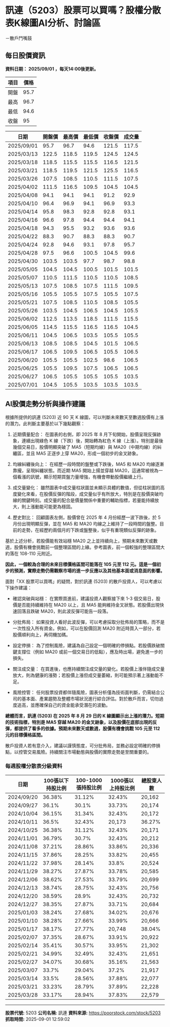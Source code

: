 # 訊連（5203）股票可以買嗎？股權分散表K線圖AI分析、討論區
－散戶鬥嘴鼓

## 每日股價資訊

**資料日期： 2025/09/01 ，每天14:00後更新。**

| 項目 | 價格 |
|------|------|
| 開盤 | 95.7 |
| 最高 | 96.7 |
| 最低 | 94.6 |
| 收盤 | 95 |

| 日期 | 開盤價 | 最高價 | 最低價 | 收盤價 | 成交量 |
|------|--------|--------|--------|--------|--------|
| 2025/09/01 | 95.7 | 96.7 | 94.6 | 121.5 | 117.5 |
| 2025/03/13 | 122.5 | 118.5 | 119.5 | 124.5 | 124.5 |
| 2025/03/18 | 118.5 | 115.5 | 115.5 | 116.5 | 121.5 |
| 2025/03/21 | 118.5 | 119.5 | 121.5 | 125.5 | 116.5 |
| 2025/03/26 | 107.5 | 108.5 | 110.5 | 111.5 | 107.5 |
| 2025/04/02 | 111.5 | 116.5 | 109.5 | 104.5 | 104.5 |
| 2025/04/08 | 94.1 | 94.1 | 94.1 | 91.2 | 92.9 |
| 2025/04/10 | 96.4 | 96.9 | 94.1 | 96.9 | 93.3 |
| 2025/04/14 | 95.8 | 98.3 | 92.8 | 92.8 | 93.1 |
| 2025/04/16 | 96.6 | 97.8 | 94.4 | 94.4 | 94.1 |
| 2025/04/18 | 94.3 | 95.5 | 93.2 | 93.6 | 93.6 |
| 2025/04/22 | 88.3 | 90.7 | 88.3 | 88.3 | 90.7 |
| 2025/04/24 | 92.8 | 94.6 | 93.1 | 97.8 | 95.7 |
| 2025/04/28 | 97.5 | 96.6 | 100.5 | 104.5 | 99.6 |
| 2025/04/30 | 103.5 | 103.5 | 97.7 | 98.7 | 98.8 |
| 2025/05/05 | 104.5 | 104.5 | 100.5 | 101.5 | 101.5 |
| 2025/05/07 | 110.5 | 111.5 | 110.5 | 110.5 | 108.5 |
| 2025/05/13 | 107.5 | 108.5 | 107.5 | 111.5 | 109.5 |
| 2025/05/16 | 105.5 | 105.5 | 107.5 | 105.5 | 107.5 |
| 2025/05/21 | 107.5 | 108.5 | 110.5 | 108.5 | 105.5 |
| 2025/05/26 | 103.5 | 104.5 | 106.5 | 104.5 | 105.5 |
| 2025/06/02 | 112.5 | 113.5 | 118.5 | 111.5 | 115.5 |
| 2025/06/05 | 114.5 | 115.5 | 116.5 | 116.5 | 104.5 |
| 2025/06/11 | 104.5 | 106.5 | 103.5 | 105.5 | 105.5 |
| 2025/06/13 | 108.5 | 108.5 | 104.5 | 101.5 | 106.5 |
| 2025/06/17 | 106.5 | 109.5 | 106.5 | 105.5 | 106.5 |
| 2025/06/20 | 105.5 | 105.5 | 102.5 | 98.6 | 106.5 |
| 2025/06/25 | 105.5 | 109.5 | 107.5 | 106.5 | 106.5 |
| 2025/06/27 | 106.5 | 105.5 | 105.5 | 105.5 | 103.5 |
| 2025/07/01 | 104.5 | 105.5 | 103.5 | 103.5 | 103.5 |

## AI股價走勢分析與操作建議

根據所提供的訊連 (5203) 近 90 天 K 線圖，可以判斷未來數天至數週股價有上漲的潛力。此判斷主要基於以下幾點觀察：

1.  近期價量配合： 在圖表的右側，即 2025 年 8 月下旬開始，股價呈現反彈跡象，連續出現綠色 K 線（下跌）後，開始轉為紅色 K 線（上漲）。特別是最後幾個交易日，股價明顯突破了 MA5（短期均線）與 MA20（中期均線）的糾纏區，並且 MA5 正逐步上穿 MA20，形成一個初步的金叉跡象。

2.  均線糾纏後向上： 在經歷一段時間的盤整或下跌後，MA5 和 MA20 均線逐漸靠攏，呈現糾纏狀態。而近期 MA5 開始上揚並穿越 MA20，這通常被視為一個看漲的訊號，顯示短期買盤力量增強，有機會帶動股價繼續上行。

3.  成交量變化： 雖然圖表中成交量柱狀圖並未顯示具體的數值，但從柱狀圖的高度變化來看，在股價反彈的階段，成交量似乎有所放大，特別是在股價突破均線的關鍵時刻。成交量的配合是價量關係中重要的輔助指標，若量能持續放大，則上漲動能可能更為穩固。

4.  歷史對比： 回顧圖表左側，股價曾在 2025 年 4 月份經歷一波下跌後，於 5 月份出現明顯反彈，並在 MA5 和 MA20 均線之上維持了一段時間的盤整。目前的走勢，在經歷約兩個月的下跌或盤整後，似乎有重現類似反彈的跡象。

基於上述分析，若股價能有效站穩 MA20 之上並持續向上，預期未來數天或數週，股價有機會挑戰前一個整理區間的上緣。參考圖表，前一個較強的整理區間大約落在 108-110 元附近。

**因此，一個較為合理的未來目標價格區間可能落在 105 元至 112 元。這是一個初步的預測，實際走勢仍需觀察市場的進一步反應以及其他基本面或消息面的影響。**

面對「XX 股票可以買嗎」的疑問，對於訊連 (5203) 的散戶投資人，可以考慮以下操作建議：

*   確認突破與站穩： 在實際買進前，建議投資人觀察接下來 1-3 個交易日，股價是否能持續維持在 MA20 以上，且 MA5 能夠維持金叉狀態。若股價出現快速回落且跌破 MA20，則此波反彈可能告一段落。

*   分批佈局： 如果投資人看好此波反彈，可以考慮採取分批佈局的策略，而不是一次性投入所有資金。例如，可以在股價回測 MA20 附近時買入一部分，若股價順利向上，再伺機加碼。

*   設定停損： 為了控制風險，建議為自己設定一個明確的停損點。若股價跌破關鍵支撐位（例如 MA20 或前一個交易日的低點），應及時出場，避免進一步的損失。

*   關注成交量： 在買進後，也應持續關注成交量的變化。若股價上漲伴隨成交量放大，則為健康的漲勢；若股價上漲但成交量萎縮，則可能預示著上漲動能不足。

*   風險控管： 任何股票投資都伴隨風險，圖表分析僅為技術面判斷，仍需結合公司的基本面、產業趨勢及整體市場狀況進行綜合評估。對於散戶而言，切勿過度追高，並應確保自己的資金能承受潛在的波動。

**總體而言，訊連 (5203) 在 2025 年 8 月 29 日的 K 線圖顯示出上漲的潛力。短期的技術指標，特別是 MA5 穿越 MA20 的金叉跡象，以及股價在底部出現的反彈，都提供了看多的依據。預期未來數天或數週，股價有機會挑戰 **105 元至 112 元**的目標價格區間。**

散戶投資人若有意介入，建議以謹慎態度，可分批佈局，並務必設定明確的停損點，以控管交易風險。持續關注市場動態與股價的實際走勢是至關重要的。

### 每週股權分散表分級資料

| 日期 | 100張以下持股比例 | 100-1000張持股比例 | 1000張以上持股比例 | 總股東人數 |
|------|-------------------|--------------------|--------------------|----------|
| 2024/09/20 | 36.38% | 31.12% | 32.43% | 20,162 |
| 2024/09/27 | 36.1% | 30.1% | 33.73% | 20,174 |
| 2024/10/04 | 36.15% | 31.34% | 32.43% | 20,172 |
| 2024/10/11 | 36.5% | 32.43% | 20,173 | 36.27% |
| 2024/10/25 | 36.38% | 31.12% | 32.43% | 20,171 |
| 2024/11/01 | 36.79% | 30.7% | 32.43% | 20,212 |
| 2024/11/08 | 37.21% | 28.86% | 33.86% | 20,336 |
| 2024/11/15 | 37.86% | 28.25% | 33.82% | 20,455 |
| 2024/11/22 | 37.98% | 28.14% | 33.8% | 20,524 |
| 2024/11/29 | 38.27% | 27.87% | 33.78% | 20,585 |
| 2024/12/06 | 38.62% | 27.53% | 33.79% | 20,699 |
| 2024/12/13 | 38.74% | 28.75% | 32.43% | 20,756 |
| 2024/12/20 | 38.59% | 28.9% | 32.43% | 20,732 |
| 2024/12/27 | 38.35% | 27.87% | 33.71% | 20,684 |
| 2025/01/03 | 38.24% | 27.68% | 34.02% | 20,676 |
| 2025/01/10 | 38.28% | 27.66% | 33.99% | 20,666 |
| 2025/01/17 | 38.17% | 27.77% | 20,748 | 38.04% |
| 2025/02/07 | 37.35% | 28.67% | 33.91% | 20,922 |
| 2025/02/14 | 35.41% | 30.57% | 33.95% | 21,302 |
| 2025/02/21 | 34.99% | 32.49% | 32.43% | 21,651 |
| 2025/02/27 | 34.07% | 30.68% | 35.16% | 21,563 |
| 2025/03/07 | 33.7% | 29.04% | 37.2% | 21,917 |
| 2025/03/14 | 33.5% | 28.56% | 37.88% | 22,077 |
| 2025/03/21 | 33.23% | 28.79% | 37.89% | 22,228 |
| 2025/03/28 | 33.17% | 28.94% | 37.83% | 22,579 |

---

**股票代號:** 5203
**公司名稱:** 訊連
**資料來源:** https://poorstock.com/stock/5203
**抓取時間:** 2025-09-01 12:59:02